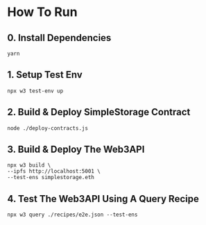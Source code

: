 # How To Run
## 0. Install Dependencies
```
yarn
```

## 1. Setup Test Env
```
npx w3 test-env up
```

## 2. Build & Deploy SimpleStorage Contract
```
node ./deploy-contracts.js
```

## 3. Build & Deploy The Web3API
```
npx w3 build \
--ipfs http://localhost:5001 \
--test-ens simplestorage.eth
```

## 4. Test The Web3API Using A Query Recipe
```
npx w3 query ./recipes/e2e.json --test-ens
```
